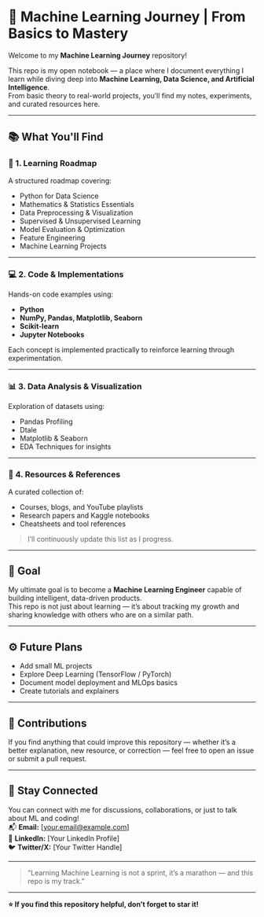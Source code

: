 # 🚀 Machine Learning Journey | From Basics to Mastery

Welcome to my **Machine Learning Journey** repository!

This repo is my open notebook — a place where I document everything I learn while diving deep into **Machine Learning, Data Science, and Artificial Intelligence**.  
From basic theory to real-world projects, you’ll find my notes, experiments, and curated resources here.

---

## 📚 What You'll Find

### 🧩 1. Learning Roadmap
A structured roadmap covering:
- Python for Data Science
- Mathematics & Statistics Essentials
- Data Preprocessing & Visualization
- Supervised & Unsupervised Learning
- Model Evaluation & Optimization
- Feature Engineering
- Machine Learning Projects

---

### 💻 2. Code & Implementations
Hands-on code examples using:
- **Python**
- **NumPy, Pandas, Matplotlib, Seaborn**
- **Scikit-learn**
- **Jupyter Notebooks**

Each concept is implemented practically to reinforce learning through experimentation.

---

### 📊 3. Data Analysis & Visualization
Exploration of datasets using:
- Pandas Profiling  
- Dtale  
- Matplotlib & Seaborn  
- EDA Techniques for insights  

---

### 📂 4. Resources & References
A curated collection of:
- Courses, blogs, and YouTube playlists  
- Research papers and Kaggle notebooks  
- Cheatsheets and tool references  

> I’ll continuously update this list as I progress.

---

## 🎯 Goal

My ultimate goal is to become a **Machine Learning Engineer** capable of building intelligent, data-driven products.  
This repo is not just about learning — it’s about tracking my growth and sharing knowledge with others who are on a similar path.

---

## ⚙️ Future Plans
- Add small ML projects  
- Explore Deep Learning (TensorFlow / PyTorch)  
- Document model deployment and MLOps basics  
- Create tutorials and explainers  

---

## 🤝 Contributions
If you find anything that could improve this repository — whether it’s a better explanation, new resource, or correction — feel free to open an issue or submit a pull request.

---

## 🧠 Stay Connected
You can connect with me for discussions, collaborations, or just to talk about ML and coding!  
📬 **Email:** [your.email@example.com]  
💼 **LinkedIn:** [Your LinkedIn Profile]  
🐦 **Twitter/X:** [Your Twitter Handle]  

---

> “Learning Machine Learning is not a sprint, it’s a marathon — and this repo is my track.”

---

**⭐ If you find this repository helpful, don’t forget to star it!**
